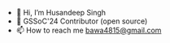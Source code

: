 - 👋 Hi, I’m Husandeep Singh 
- 👀 GSSoC'24 Contributor (open source)
- 📫 How to reach me bawa4815@gmail.com

<!---
Husan7/Husan7 is a ✨ special ✨ repository because its `README.md` (this file) appears on your GitHub profile.
You can click the Preview link to take a look at your changes.
--->

